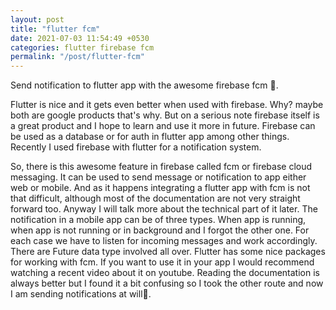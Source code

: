 ```yaml
---
layout: post
title: "flutter fcm"
date: 2021-07-03 11:54:49 +0530
categories: flutter firebase fcm
permalink: "/post/flutter-fcm"
---
```


Send notification to flutter app with the awesome firebase fcm 📱.

Flutter is nice and it gets even better when used with firebase. Why? maybe both are google products that's why. But on a serious note firebase itself is a great product and I hope to learn and use it more in future. Firebase can be used as a database or for auth in flutter app among other things. Recently I used firebase with flutter for a notification system.

So, there is this awesome feature in firebase called fcm or firebase cloud messaging. It can be used to send message or notification to app either web or mobile. And as it happens integrating a flutter app with fcm is not that difficult, although most of the documentation are not very straight forward too. Anyway I will talk more about the technical part of it later. The notification in a mobile app can be of three types. When app is running, when app is not running or in background and I forgot the other one. For each case we have to listen for incoming messages and work accordingly. There are Future data type involved all over. Flutter has some nice packages for working with fcm. If you want to use it in your app I would recommend watching a recent video about it on youtube. Reading the documentation is always better but I found it a bit confusing so I took the other route and now I am sending notifications at will🎩.

